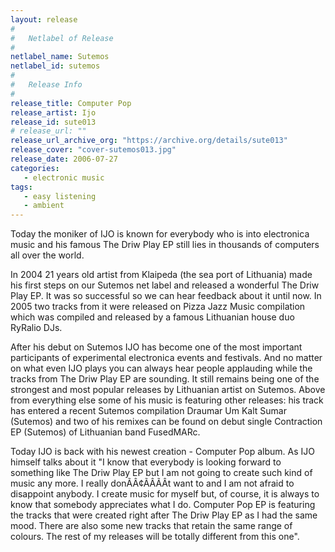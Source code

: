 ```yaml
---
layout: release
#
#   Netlabel of Release
#
netlabel_name: Sutemos
netlabel_id: sutemos
#
#   Release Info
#
release_title: Computer Pop
release_artist: Ijo
release_id: sute013
# release_url: ""
release_url_archive_org: "https://archive.org/details/sute013"
release_cover: "cover-sutemos013.jpg"
release_date: 2006-07-27
categories:
   - electronic music
tags:
   - easy listening
   - ambient
---
```

Today the moniker of IJO is known for everybody who is into electronica music and his famous The Driw Play EP still lies in thousands of computers all over the world.

In 2004 21 years old artist from Klaipeda (the sea port of Lithuania) made his first steps on our Sutemos net label and released a wonderful The Driw Play EP. It was so successful so we can hear feedback about it until now. In 2005 two tracks from it were released on Pizza Jazz Music compilation which was compiled and released by a famous Lithuanian house duo RyRalio DJs.

After his debut on Sutemos IJO has become one of the most important participants of experimental electronica events and festivals. And no matter on what even IJO plays you can always hear people applauding while the tracks from The Driw Play EP are sounding. It still remains being one of the strongest and most popular releases by Lithuanian artist on Sutemos. Above from everything else some of his music is featuring other releases: his track has entered a recent Sutemos compilation Draumar Um Kalt Sumar (Sutemos) and two of his remixes can be found on debut single Contraction EP (Sutemos) of Lithuanian band FusedMARc.

Today IJO is back with his newest creation - Computer Pop album. As IJO himself talks about it "I know that everybody is looking forward to something like The Driw Play EP but I am not going to create such kind of music any more. I really donÃÂ¢ÃÂÃÂt want to and I am not afraid to disappoint anybody. I create music for myself but, of course, it is always to know that somebody appreciates what I do. Computer Pop EP is featuring the tracks that were created right after The Driw Play EP as I had the same mood. There are also some new tracks that retain the same range of colours. The rest of my releases will be totally different from this one".